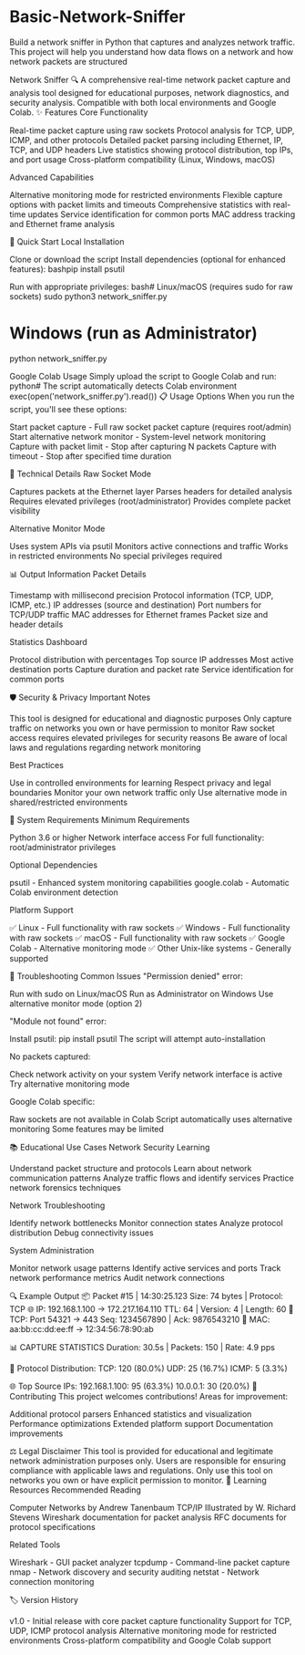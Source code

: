 # Basic-Network-Sniffer
Build a network sniffer in Python that captures and  analyzes network traffic. This project will help you  understand how data flows on a network and how  network packets are structured

Network Sniffer 🔍
A comprehensive real-time network packet capture and analysis tool designed for educational purposes, network diagnostics, and security analysis. Compatible with both local environments and Google Colab.
✨ Features
Core Functionality

Real-time packet capture using raw sockets
Protocol analysis for TCP, UDP, ICMP, and other protocols
Detailed packet parsing including Ethernet, IP, TCP, and UDP headers
Live statistics showing protocol distribution, top IPs, and port usage
Cross-platform compatibility (Linux, Windows, macOS)

Advanced Capabilities

Alternative monitoring mode for restricted environments
Flexible capture options with packet limits and timeouts
Comprehensive statistics with real-time updates
Service identification for common ports
MAC address tracking and Ethernet frame analysis

🚀 Quick Start
Local Installation

Clone or download the script
Install dependencies (optional for enhanced features):
bashpip install psutil

Run with appropriate privileges:
bash# Linux/macOS (requires sudo for raw sockets)
sudo python3 network_sniffer.py

# Windows (run as Administrator)
python network_sniffer.py


Google Colab Usage
Simply upload the script to Google Colab and run:
python# The script automatically detects Colab environment
exec(open('network_sniffer.py').read())
📋 Usage Options
When you run the script, you'll see these options:

Start packet capture - Full raw socket packet capture (requires root/admin)
Start alternative network monitor - System-level network monitoring
Capture with packet limit - Stop after capturing N packets
Capture with timeout - Stop after specified time duration

🔧 Technical Details
Raw Socket Mode

Captures packets at the Ethernet layer
Parses headers for detailed analysis
Requires elevated privileges (root/administrator)
Provides complete packet visibility

Alternative Monitor Mode

Uses system APIs via psutil
Monitors active connections and traffic
Works in restricted environments
No special privileges required

📊 Output Information
Packet Details

Timestamp with millisecond precision
Protocol information (TCP, UDP, ICMP, etc.)
IP addresses (source and destination)
Port numbers for TCP/UDP traffic
MAC addresses for Ethernet frames
Packet size and header details

Statistics Dashboard

Protocol distribution with percentages
Top source IP addresses
Most active destination ports
Capture duration and packet rate
Service identification for common ports

🛡️ Security & Privacy
Important Notes

This tool is designed for educational and diagnostic purposes
Only capture traffic on networks you own or have permission to monitor
Raw socket access requires elevated privileges for security reasons
Be aware of local laws and regulations regarding network monitoring

Best Practices

Use in controlled environments for learning
Respect privacy and legal boundaries
Monitor your own network traffic only
Use alternative mode in shared/restricted environments

🔧 System Requirements
Minimum Requirements

Python 3.6 or higher
Network interface access
For full functionality: root/administrator privileges

Optional Dependencies

psutil - Enhanced system monitoring capabilities
google.colab - Automatic Colab environment detection

Platform Support

✅ Linux - Full functionality with raw sockets
✅ Windows - Full functionality with raw sockets
✅ macOS - Full functionality with raw sockets
✅ Google Colab - Alternative monitoring mode
✅ Other Unix-like systems - Generally supported

🐛 Troubleshooting
Common Issues
"Permission denied" error:

Run with sudo on Linux/macOS
Run as Administrator on Windows
Use alternative monitor mode (option 2)

"Module not found" error:

Install psutil: pip install psutil
The script will attempt auto-installation

No packets captured:

Check network activity on your system
Verify network interface is active
Try alternative monitoring mode

Google Colab specific:

Raw sockets are not available in Colab
Script automatically uses alternative monitoring
Some features may be limited

📚 Educational Use Cases
Network Security Learning

Understand packet structure and protocols
Learn about network communication patterns
Analyze traffic flows and identify services
Practice network forensics techniques

Network Troubleshooting

Identify network bottlenecks
Monitor connection states
Analyze protocol distribution
Debug connectivity issues

System Administration

Monitor network usage patterns
Identify active services and ports
Track network performance metrics
Audit network connections

🔍 Example Output
📦 Packet #15 | 14:30:25.123
Size: 74 bytes | Protocol: TCP
🌐 IP: 192.168.1.100 → 172.217.164.110
   TTL: 64 | Version: 4 | Length: 60
🔌 TCP: Port 54321 → 443
   Seq: 1234567890 | Ack: 9876543210
🔗 MAC: aa:bb:cc:dd:ee:ff → 12:34:56:78:90:ab

📊 CAPTURE STATISTICS
Duration: 30.5s | Packets: 150 | Rate: 4.9 pps

🔗 Protocol Distribution:
   TCP: 120 (80.0%)
   UDP: 25 (16.7%)
   ICMP: 5 (3.3%)

🌐 Top Source IPs:
   192.168.1.100: 95 (63.3%)
   10.0.0.1: 30 (20.0%)
🤝 Contributing
This project welcomes contributions! Areas for improvement:

Additional protocol parsers
Enhanced statistics and visualization
Performance optimizations
Extended platform support
Documentation improvements

⚖️ Legal Disclaimer
This tool is provided for educational and legitimate network administration purposes only. Users are responsible for ensuring compliance with applicable laws and regulations. Only use this tool on networks you own or have explicit permission to monitor.
📖 Learning Resources
Recommended Reading

Computer Networks by Andrew Tanenbaum
TCP/IP Illustrated by W. Richard Stevens
Wireshark documentation for packet analysis
RFC documents for protocol specifications

Related Tools

Wireshark - GUI packet analyzer
tcpdump - Command-line packet capture
nmap - Network discovery and security auditing
netstat - Network connection monitoring

🏷️ Version History

v1.0 - Initial release with core packet capture functionality
Support for TCP, UDP, ICMP protocol analysis
Alternative monitoring mode for restricted environments
Cross-platform compatibility and Google Colab support
